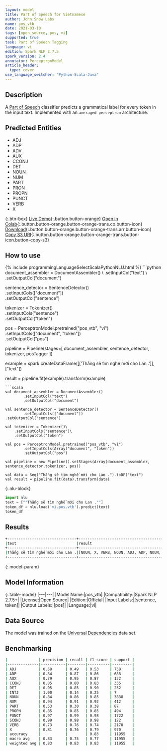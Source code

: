 ```yaml
---
layout: model
title: Part of Speech for Vietnamese
author: John Snow Labs
name: pos_vtb
date: 2021-03-10
tags: [open_source, pos, vi]
supported: true
task: Part of Speech Tagging
language: vi
edition: Spark NLP 2.7.5
spark_version: 2.4
annotator: PerceptronModel
article_header:
  type: cover
use_language_switcher: "Python-Scala-Java"
---
```


## Description

A [Part of Speech](https://en.wikipedia.org/wiki/Part_of_speech) classifier predicts a grammatical label for every token in the input text. Implemented with an `averaged perceptron` architecture.

## Predicted Entities

- ADJ
- ADP
- ADV
- AUX
- CCONJ
- DET
- NOUN
- NUM
- PART
- PRON
- PROPN
- PUNCT
- VERB
- X

{:.btn-box}
[Live Demo](https://demo.johnsnowlabs.com/public/GRAMMAR_EN/){:.button.button-orange}
[Open in Colab](https://colab.research.google.com/github/JohnSnowLabs/spark-nlp-workshop/blob/master/tutorials/streamlit_notebooks/GRAMMAR_EN.ipynb){:.button.button-orange.button-orange-trans.co.button-icon}
[Download](https://s3.amazonaws.com/auxdata.johnsnowlabs.com/public/models/pos_vtb_vi_2.7.5_2.4_1615401332222.zip){:.button.button-orange.button-orange-trans.arr.button-icon}
[Copy S3 URI](s3://auxdata.johnsnowlabs.com/public/models/pos_vtb_vi_2.7.5_2.4_1615401332222.zip){:.button.button-orange.button-orange-trans.button-icon.button-copy-s3}

## How to use



<div class="tabs-box" markdown="1">
{% include programmingLanguageSelectScalaPythonNLU.html %}
```python
document_assembler = DocumentAssembler() \
  .setInputCol("text") \
  .setOutputCol("document")

sentence_detector = SentenceDetector() \
  .setInputCols(["document"]) \
  .setOutputCol("sentence")

tokenizer = Tokenizer()\
    .setInputCols("sentence")\
    .setOutputCol("token")

pos = PerceptronModel.pretrained("pos_vtb", "vi") \
  .setInputCols(["document", "token"]) \
  .setOutputCol("pos")

pipeline = Pipeline(stages=[
  document_assembler,
  sentence_detector,
  tokenizer,
  posTagger
])

example = spark.createDataFrame([['Thắng sẽ tìm nghề mới cho Lan .']], ["text"])

result = pipeline.fit(example).transform(example)
```
```scala
val document_assembler = DocumentAssembler()
        .setInputCol("text")
        .setOutputCol("document")

val sentence_detector = SentenceDetector()
        .setInputCols(["document"])
.setOutputCol("sentence")

val tokenizer = Tokenizer()\
    .setInputCols("sentence")\
    .setOutputCol("token")

val pos = PerceptronModel.pretrained("pos_vtb", "vi")
        .setInputCols(Array("document", "token"))
        .setOutputCol("pos")

val pipeline = new Pipeline().setStages(Array(document_assembler, sentence_detector,tokenizer, pos))

val data = Seq("Thắng sẽ tìm nghề mới cho Lan .").toDF("text")
val result = pipeline.fit(data).transform(data)
```

{:.nlu-block}
```python
import nlu
text = [""Thắng sẽ tìm nghề mới cho Lan .""]
token_df = nlu.load('vi.pos.vtb').predict(text)
token_df
```
</div>

## Results

```bash
+-------------------------------+--------------------------------------------+
|text                           |result                                      |
+-------------------------------+--------------------------------------------+
|Thắng sẽ tìm nghề mới cho Lan .|[NOUN, X, VERB, NOUN, ADJ, ADP, NOUN, PUNCT]|
+-------------------------------+--------------------------------------------+
```

{:.model-param}
## Model Information

{:.table-model}
|---|---|
|Model Name:|pos_vtb|
|Compatibility:|Spark NLP 2.7.5+|
|License:|Open Source|
|Edition:|Official|
|Input Labels:|[sentence, token]|
|Output Labels:|[pos]|
|Language:|vi|

## Data Source

The model was trained on the [Universal Dependencies](https://www.universaldependencies.org) data set.

## Benchmarking

```bash
|              | precision | recall | f1-score | support |
|--------------|-----------|--------|----------|---------|
| ADJ          | 0.58      | 0.49   | 0.53     | 738     |
| ADP          | 0.84      | 0.87   | 0.86     | 688     |
| AUX          | 0.79      | 0.95   | 0.87     | 132     |
| CCONJ        | 0.85      | 0.80   | 0.83     | 335     |
| DET          | 0.95      | 0.85   | 0.90     | 232     |
| INTJ         | 1.00      | 0.14   | 0.25     | 7       |
| NOUN         | 0.84      | 0.86   | 0.85     | 3838    |
| NUM          | 0.94      | 0.91   | 0.92     | 412     |
| PART         | 0.53      | 0.30   | 0.38     | 87      |
| PROPN        | 0.85      | 0.85   | 0.85     | 494     |
| PUNCT        | 0.97      | 0.99   | 0.98     | 1722    |
| SCONJ        | 0.99      | 0.98   | 0.98     | 122     |
| VERB         | 0.73      | 0.76   | 0.74     | 2178    |
| X            | 0.81      | 0.76   | 0.79     | 970     |
| accuracy     |           |        | 0.83     | 11955   |
| macro avg    | 0.83      | 0.75   | 0.77     | 11955   |
| weighted avg | 0.83      | 0.83   | 0.83     | 11955   |
```